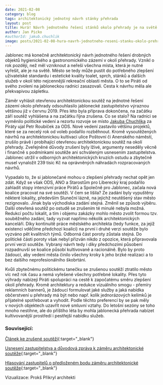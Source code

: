 ```yaml
---
date: 2021-02-08
category: blog
tags: architektonický jednotný návrh stánky přehrada
layout: post
title: Hurá! Návrh jednotného řešení stánků okolo přehrady je na světě
author: Jan Picko
#authorId: jakub.chuchlik
image: posts/2021-02-08-hura-navrh-jednotneho-reseni-stanku-okolo-prehrady-je-na-svete.jpg
---
```

Jablonec má konečně architektonický návrh jednotného řešení drobných objektů hygienického a gastronomického zázemí v okolí přehrady. Vznikl o rok později, než měl vzniknout a neřeší všechna místa, která je nutné vyřešit, ale je na světě. Město se tedy může pustit do potřebného zlepšení uživatelské standardu i estetické kvality toalet, sprch, stánků a dalších služeb v okolí této nejcennější rekreační oblasti města. O to se Piráti od svého zvolení na jabloneckou radnici zasazovali. Cesta k návrhu měla ale překvapivou zápletku.

Záměr vyhlásit otevřenou architektonickou soutěž na jednotné řešení zázemí okolo přehrady odsouhlasilo jablonecké zastupitelstvo výraznou většinou již v červnu 2019. Přes léto byla příprava dokončena, na začátku září soutěž vyhlášena a na začátku října zrušena. Co se stalo? Na radnici se vyměnilo politické vedení a rezortu rozvoje se místo [Jakuba Chuchlíka](/lide/jakub-chuchlik) za Piráty ujal Petr Roubíček za ODS. Nové vedení zastavilo většinu projektů, které se za necelý rok od voleb podařilo rozběhnout. Kromě vysoutěžených návrhů na architektonickou kultivaci ulice Poštovní či Anenského náměstí, zrušilo právě i probíhající otevřenou architektonickou soutěž na okolí přehrady. Zveřejněné důvody zrušení byly lživé, argumenty neseděly věcně i finančně s podmínkami soutěže ani schváleným usnesením zastupitelstva. Jablonec utržil v odborných architektonických kruzích ostudu a zbytečně musel vynaložit 239 tisíc Kč na oprávněných náhradách rozpracovaných návrhů.

Vypadalo to, že si jablonečané mohou o zlepšení přehrady nechat opět jen zdát. Když se však ODS, ANO a Starostům pro Liberecký kraj podařilo zahladit stopy intenzivní práce Pirátů a Společně pro Jablonec, začala nová koalice pracovat na své soutěži. V čem se lišila? Ze zadání byly vypuštěny některé lokality, především Sluneční lázně, na jejichž neutěšený stav město rezignovalo. Jinak byla východiska zadání stejná. Změnil se způsob výběru. Další otevřená soutěž po ostudě se zrušením té minulé nebyla možná. Redukcí počtu lokalit, a tím i objemu zakázky mohlo město zvolit formou tzv. souběžného zadání, tady vyzvat napřímo několik architektonických kanceláří. Díky kontinuitě práce městského architekta (tedy funkce, za jejíž existenci vděčíme předchozí koalici) na první i druhé verzi soutěže bylo vyzváno pět kvalitních týmů. Odborná část poroty zůstala stejná. Do politické části poroty však nebyl přizván nikdo z opozice, která připravovala první verzi soutěže. Vybraný návrh tedy i díky předchozími působení rozpadnuvší se koalice působí kultivovaně a racionálně. Bylo by proto žádoucí, aby vedení města činilo všechny kroky k jeho brzké realizaci a to bez dalšího neprofesionálního škobrtání. 

Kvůli zbytečnému politickému tanečku se zrušenou soutěží ztratilo město víc než rok času a nemá vyřešené všechny potřebné lokality. Přes tyto výhrady nabízejí Piráti spolupráci na cestě k započatému směru zlepšení okolí přehrady. Kromě architektury a redukce vizuálního smogu - přemíry reklamních bannerů, je žádoucí formulovat jaké služby a jaká nabídka občerstvení u přehrady má být nebo např. kolik jednorázových kelímků je přijatelné spotřebovat a vyhodit. Podle těchto preferencí by se pak měly v nových objektech uzavřít nové smluvní vztahy. Do letošní sezóny se toho mnoho nestihne, ale do příštího léta by mohla jablonecká přehrada nabízet kultivovanější prostředí i pestřejší nabídku služeb.

### Související:
[Článek ke zrušené soutěži](https://www.piratskelisty.cz/clanek-2648-nove-vedeni-jablonce-rusi-architektonickou-soutez-k-prehrade-a-lze-o-duvodech){:target="_blank"}

[Usnesení zastupitelstva a důvodová zpráva k záměru architektonické soutěže](https://www.mestojablonec.cz/filemanager/files/23828.pdf){:target="_blank"}

[Hlasování zastupitelů o předloženém bodu záměru architektonické soutěže](https://m.mestojablonec.cz/filemanager/files/23946.pdf){:target="_blank"}

Vizualizace: Prokš Přikryl architekti 
